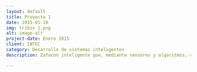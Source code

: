 ```yaml
---
layout: default
title: Proyecto 1
date: 2015-01-18
img: tribin 1.png
alt: image-alt
project-date: Enero 2015
client: INTEC
category: Desarrollo de sistemas inteligentes
description: Zafacón inteligente que, mediante sensores y algoritmos, clasifica la basura de forma automática entre metálica, papel/cartón y orgánica. En este <a href="https://youtu.be/hMM2_aEgnyQ">video</a> se puede ver en detalle el proceso de diseño, construcción y desarrollo del zafacón. || Smart trash can that uses sensors and algorithm to classify garbage automatically between metal, paper/cardboard and organic. In this <a href="https://youtu.be/hMM2_aEgnyQ">video</a> you can see in detail the process of design, construction and development of the trash can.

---
```

